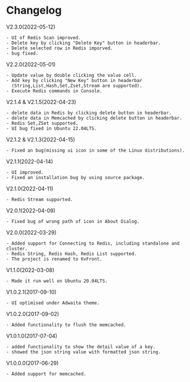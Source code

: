 Changelog
==============

V2.3.0(2022-05-12)

    - UI of Redis Scan improved.
    - Delete key by clicking "Delete Key" button in headerbar.
    - Delete selected row in Redis imporved.
    - bug fixed.

V2.2.0(2022-05-01)

    - Update value by double clicking the value cell.
    - Add key by clicking "New Key" button in headerbar
      (String,List,Hash,Set,Zset,Stream are supported).
    - Execute Redis commands in Console.

V2.1.4 & V2.1.5(2022-04-23)

    - delete data in Redis by clicking delete button in headerbar.
    - delete data in Memcached by clicking delete button in headerbar.
    - Redis Set,ZSet supported.
    - UI bug fixed in Ubuntu 22.04LTS.

V2.1.2 & V2.1.3(2022-04-15)

    - Fixed an bug(missing ui icon in some of the Linux distributions).

V2.1.1(2022-04-14)

    - UI improved.
    - Fixed an installation bug by using source package.

V2.1.0(2022-04-11)

    - Redis Stream supported.

V2.0.1(2022-04-09)

    - Fixed bug of wrong path of icon in About Dialog.

V2.0.0(2022-03-29)

    - Added support for Connecting to Redis, including standalone and cluster.
    - Redis String, Redis Hash, Redis List supported.
    - The project is renamed to KvFront.

V1.1.0(2022-03-08)

    - Made it run well on Ubuntu 20.04LTS.

V1.0.2.1(2017-09-10)

    - UI optimised under Adwaita theme.

V1.0.2.0(2017-09-02)

    - Added functionality to flush the memcached.

V1.0.1.0(2017-07-04)

    - added functionality to show the detail value of a key.
    - showed the json string value with formatted json string.
  
V1.0.0.0(2017-06-29)

    - Added support for memcached.
